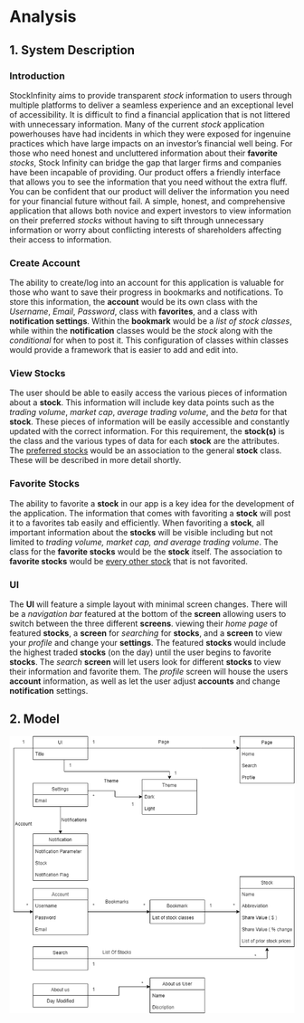 # Analysis

## 1. System Description

### Introduction
StockInfinity aims to provide transparent _stock_ information to users through multiple platforms to deliver a seamless experience and an exceptional level of accessibility. It is difficult to find a financial application that is not littered with unnecessary information. Many of the current _stock_ application powerhouses have had incidents in which they were exposed for ingenuine practices which have large impacts on an investor’s financial well being. For those who need honest and uncluttered information about their **favorite** _stocks_, Stock Infinity can bridge the gap that larger firms and companies have been incapable of providing. Our product offers a friendly interface that allows you to see the information that you need without the extra fluff. You can be confident that our product will deliver the information you need for your financial future without fail. A simple, honest, and comprehensive application that allows both novice and expert investors to view information on their preferred _stocks_ without having to sift through unnecessary information or worry about conflicting interests of shareholders affecting their access to information.

### Create Account
The ability to create/log into an account for this application is valuable for those who want to save their progress in bookmarks and notifications. To store this information, the **account** would be its own class with the _Username_, _Email_, _Password_, class with **favorites**, and a class with **notification settings**. Within the **bookmark** would be a _list of stock classes_, while within the **notification** classes would be the _stock_ along with the _conditional_ for when to post it. This configuration of classes within classes would provide a framework that is easier to add and edit into. 

### View Stocks
The user should be able to easily access the various pieces of information about a **stock**. This information will include key data points such as the _trading volume_, _market cap_, _average trading volume_, and the _beta_ for that **stock**. These pieces of information will be easily accessible and constantly updated with the correct information. For this requirement, the **stock(s)** is the class and the various types of data for each **stock** are the attributes. The <u>preferred stocks</u> would be an association to the general **stock** class. These will be described in more detail shortly.

### Favorite Stocks
The ability to favorite a **stock** in our app is a key idea for the development of the application. The information that comes with favoriting a **stock** will post it to a favorites tab easily and efficiently. When favoriting a **stock**, all important information about the **stocks** will be visible including but not limited to _trading volume, market cap, and average trading volume_. The class for the **favorite stocks** would be the **stock** itself. The association to **favorite stocks** would be <u>every other stock</u> that is not favorited. 

### UI
The **UI** will feature a simple layout with minimal screen changes. There will be a _navigation bar_ featured at the bottom of the **screen** allowing users to switch between the three different **screens**.  viewing their *home page* of featured **stocks**, a **screen** for _searching_ for **stocks**, and a **screen** to view your _profile_ and change your **settings**. The featured **stocks** would include the highest traded **stocks** (on the day) until the user begins to favorite **stocks**. The _search_ **screen** will let users look for different **stocks** to view their information and favorite them. The _profile_ screen will house the users **account** information, as well as let the user adjust **accounts** and change **notification** settings.


## 2. Model
**![Stock Infinity Use Case Diagram](./deliverable_images/D3CaseDiagram.drawio.png)**
